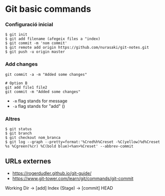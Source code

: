 # Git basic commands

### Configuració inicial

```
$ git init 
$ git add filename (afegeix files a "index)
$ git commit -m 'nom commit'
$ git remote add origin https://github.com/nurasaki/git-notes.git
$ git push -u origin master
```


### Add changes

```
git commit -a -m "Added some changes"

# Option B
git add file1 file2
git commit -m "Added some changes"
```

- `-m` flag stands for message
- `-a` flag stands for "add" ()


### Altres
```
$ git status
$ git branch
$ git checkout nom_branca
$ git log --graph --pretty=format:'%Cred%h%Creset -%C(yellow)%d%Creset %s %Cgreen(%cr) %C(bold blue)<%an>%Creset' --abbrev-commit
```

## URLs externes

- https://rogerdudler.github.io/git-guide/  
- https://www.git-tower.com/learn/git/commands/git-commit

Working Dir -> [add] Index (Stage) -> [commit] HEAD
